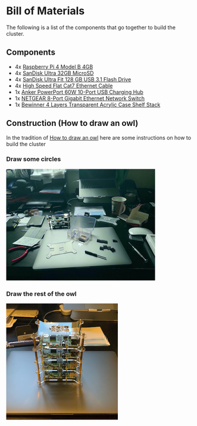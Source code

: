 # Bill of Materials

The following is a list of the components that go together to build the cluster.

## Components

* 4x [Raspberry Pi 4 Model B 4GB](https://www.amazon.co.uk/gp/product/B07TC2BK1X/ref=ppx_yo_dt_b_asin_title_o01_s02?ie=UTF8&psc=1)
* 4x [SanDisk Ultra 32GB MicroSD](https://www.amazon.co.uk/gp/product/B073JWXGNT/ref=ppx_yo_dt_b_asin_title_o01_s01?ie=UTF8&psc=1)
* 4x [SanDisk Ultra Fit 128 GB USB 3.1 Flash Drive](https://www.amazon.co.uk/gp/product/B07855LJ99/ref=ppx_yo_dt_b_asin_title_o04_s00?ie=UTF8&psc=1)
* 4x [High Speed Flat Cat7 Ethernet Cable](https://www.amazon.co.uk/gp/product/B07LCKXLTF/ref=ppx_yo_dt_b_asin_title_o01_s01?ie=UTF8&psc=1)
* 1x [Anker PowerPort 60W 10-Port USB Charging Hub](https://www.amazon.co.uk/gp/product/B00YSA0WI8/ref=ppx_od_dt_b_asin_title_s01?ie=UTF8&psc=1)
* 1x [NETGEAR 8-Port Gigabit Ethernet Network Switch](https://www.amazon.co.uk/gp/product/B07QHD134G/ref=ppx_od_dt_b_asin_title_s01?ie=UTF8&psc=1)
* 1x [Bewinner 4 Layers Transparent Acrylic Case Shelf Stack](https://www.amazon.co.uk/dp/B07P2VLJXV?tag=duckduckgo-ffab-uk-21&linkCode=osi&th=1&psc=1)

## Construction (How to draw an owl)

In the tradition of [How to draw an owl](https://www.reddit.com/r/funny/comments/eccj2/how_to_draw_an_owl/)
here are some instructions on how to build the cluster

### Draw some circles

![Draw some circles](./images/01.png)

### Draw the rest of the owl

![Draw the rest of the owl](./images/02.png)
